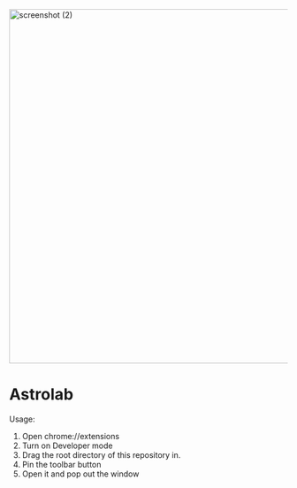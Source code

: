 



<img width="640" alt="screenshot (2)" src="https://user-images.githubusercontent.com/563095/118682983-cfe83f80-b7b5-11eb-998e-83775a107aaf.png">

# Astrolab

Usage:

1. Open chrome://extensions
2. Turn on Developer mode
3. Drag the root directory of this repository in.
4. Pin the toolbar button
5. Open it and pop out the window
